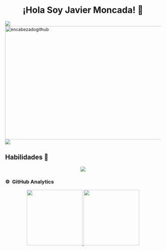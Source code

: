 <h1 align="center">¡Hola Soy Javier Moncada! 👋</h1>
<!--horizontal divider(gradiant)-->
<img src="https://user-images.githubusercontent.com/73097560/115834477-dbab4500-a447-11eb-908a-139a6edaec5c.gif">
<img width="1920" height="367" alt="encabezadogithub" src="https://github.com/user-attachments/assets/64dda228-4aad-43c2-8422-02cf8d134d23" />
<img src="https://user-images.githubusercontent.com/73097560/115834477-dbab4500-a447-11eb-908a-139a6edaec5c.gif">


<!--tech stack icons-->
<h2>Habilidades 🔧</h2>
<p align="center">
  <a href="https://skillicons.dev">
    <img src="https://skillicons.dev/icons?i=git,github,html,css,js,php,mysql,linux,vscode&perline=14" />
  </a>
</p>

<!--icons and links-->
<p align="center">
<!-- <a href="https://www.linkedin.com/in/jamv17/" target="blank"><img align="center" src="https://user-images.githubusercontent.com/88904952/234979284-68c11d7f-1acc-4f0c-ac78-044e1037d7b0.png" alt="linkedin" height="50" width="50" /></a> -->
<!-- <a href="https://twitter.com/1010nishant" target="blank"><img align="center" src="https://user-images.githubusercontent.com/88904952/234980676-61bfb021-ecc8-48f7-88e6-34c1b06c4a58.png" alt="twitter" height="50" width="50" /></a> 
<a href="https://www.instagram.com/nishant.jangir.1010/" target="blank"><img align="center" src="https://user-images.githubusercontent.com/88904952/234981169-2dd1e58f-4b7e-468c-8213-034ba62156c3.png" alt="instagram" height="50" width="50" /></a>
<a href="https://1010nishant.hashnode.dev/" target="blank"><img align="center" src="https://user-images.githubusercontent.com/88904952/234982196-562aea17-5532-4550-8c08-1c7cb994a541.png" alt="hashnode" height="50" width="50" /></a>
<a href="https://discordapp.com/users/957722095381540874" target="blank"><img align="center" src="https://user-images.githubusercontent.com/88904952/234982627-019fd336-6248-453c-9b05-97c13fd1d207.png" alt="discord" height="50" width="50" /></a>
   -->
</p>

### ⚙️ &nbsp;GitHub Analytics

<p align="center">
<a href="https://github.com/jamv11">
  <img height="180em" src="https://github-readme-stats-eight-theta.vercel.app/api?username=jamv11&show_icons=true&theme=react&include_all_commits=true&count_private=true"/>
  <img height="180em" src="https://github-readme-stats-eight-theta.vercel.app/api/top-langs/?username=ArisGuimera&layout=compact&langs_count=5&theme=react"/>
</a>
</p>
